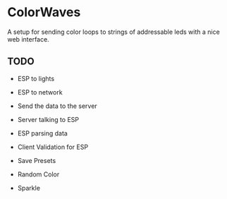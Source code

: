 # ColorWaves
A setup for sending color loops to strings of addressable leds with a nice web interface.

## TODO

* ESP to lights

* ESP to network

* Send the data to the server

* Server talking to ESP

* ESP parsing data

* Client Validation for ESP

* Save Presets

* Random Color

* Sparkle
